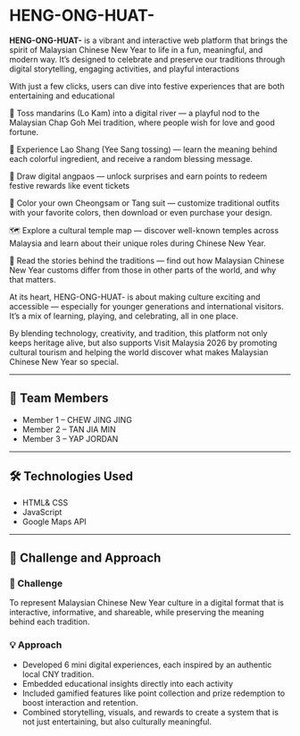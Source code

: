 # HENG-ONG-HUAT-
**HENG-ONG-HUAT-** is a vibrant and interactive web platform that brings the spirit of Malaysian Chinese New Year to life in a fun, meaningful, and modern way. It’s designed to celebrate and preserve our traditions through digital storytelling, engaging activities, and playful interactions 

With just a few clicks, users can dive into festive experiences that are both entertaining and educational

🧡 Toss mandarins (Lo Kam) into a digital river — a playful nod to the Malaysian Chap Goh Mei tradition, where people wish for love and good fortune.

🥢 Experience Lao Shang (Yee Sang tossing) — learn the meaning behind each colorful ingredient, and receive a random blessing message.

🧧 Draw digital angpaos — unlock surprises and earn points to redeem festive rewards like event tickets

👘 Color your own Cheongsam or Tang suit — customize traditional outfits with your favorite colors, then download or even purchase your design.

🗺️ Explore a cultural temple map — discover well-known temples across Malaysia and learn about their unique roles during Chinese New Year.

📖 Read the stories behind the traditions — find out how Malaysian Chinese New Year customs differ from those in other parts of the world, and why that matters.

At its heart, HENG-ONG-HUAT- is about making culture exciting and accessible — especially for younger generations and international visitors. It’s a mix of learning, playing, and celebrating, all in one place.

By blending technology, creativity, and tradition, this platform not only keeps heritage alive, but also supports Visit Malaysia 2026 by promoting cultural tourism and helping the world discover what makes Malaysian Chinese New Year so special.

---

## 👥 Team Members
- Member 1 – CHEW JING JING
- Member 2 – TAN JIA MIN
- Member 3 – YAP JORDAN
---

## 🛠️ Technologies Used
- HTML& CSS
- JavaScript 
- Google Maps API

---

## 🎯 Challenge and Approach

### 🧩 Challenge
To represent Malaysian Chinese New Year culture in a digital format that is interactive, informative, and shareable, while preserving the meaning behind each tradition.

### 💡 Approach
- Developed 6 mini digital experiences, each inspired by an authentic local CNY tradition.
- Embedded educational insights directly into each activity  
- Included gamified features like point collection and prize redemption to boost interaction and retention.
- Combined storytelling, visuals, and rewards to create a system that is not just entertaining, but also culturally meaningful.

